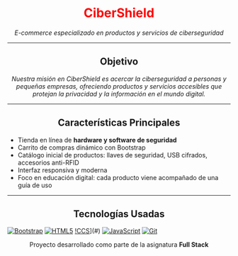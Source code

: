 <h1 align="center"style="color: red";>CiberShield</h1>
<p align="center"><em>E-commerce especializado en productos y servicios de ciberseguridad</em></p>

---

<h2 align="center">Objetivo</h2>
<p align="center"><em>Nuestra misión en CiberShield es acercar la ciberseguridad a personas y pequeñas empresas, ofreciendo productos y servicios accesibles que protejan la privacidad y la información en el mundo digital.</em></p>

---

<h2 align="center">Características Principales</h2>

<ul>
  <li>Tienda en línea de <strong>hardware y software de seguridad</strong></li>
  <li>Carrito de compras dinámico con Bootstrap</li>
  <li>Catálogo inicial de productos: llaves de seguridad, USB cifrados, accesorios anti-RFID</li>
  <li>Interfaz responsiva y moderna</li>
  <li>Foco en educación digital: cada producto viene acompañado de una guía de uso</li>
</ul>

---

<h2 align="center">Tecnologías Usadas</h2>

[![Bootstrap](https://img.shields.io/badge/Bootstrap-7952B3?style=flat-badge&logo=bootstrap&logoColor=white)](#)
[![HTML5](https://img.shields.io/badge/HTML5-E34F26?style=flat-badge&logo=html5&logoColor=white)](#)
[!CCS](https://img.shields.io/badge/CSS-563d7c?&style=flat&logo=css3&logoColor=white)](#)
[![JavaScript](https://img.shields.io/badge/JavaScript-F7DF1E?style=flat-badge&logo=javascript&logoColor=black)](#)
[![Git](https://img.shields.io/badge/Git-F05032?style=flat-badge&logo=git&logoColor=white)](#)

<p align="center">Proyecto desarrollado como parte de la asignatura <strong>Full Stack</strong></p>
